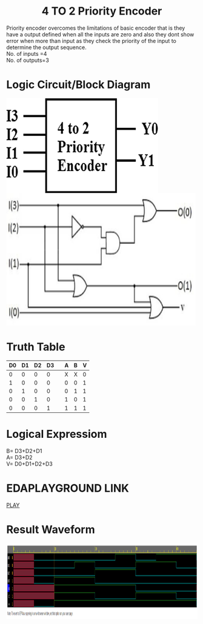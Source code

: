 <h1 align="center"><b>4 TO 2 Priority Encoder</b></h1>

Priority encoder overcomes the limitations of basic encoder that is they have a output defined when all the inputs are zero and also they dont show error when more than input as they check the priority of the input to determine the output sequence.
<br/>No. of inputs =4 <br/>
No. of outputs=3 <br/>

# Logic Circuit/Block Diagram
<img src="bpc.png" alt="Block Diagram" align="center" style="height: 250px; width: 400px" />
<img src="pc.jpg" alt="Circuit Diagram" align="center" style="height: 350px; width: 500px" />

# Truth Table 
|D0|D1|D2|D3|  |A |B |V | 
|--|--|--|--|--|--|--|--|
|0|0|0|0| |X|X|0| 
|1|0|0|0| |0|0|1|
|0|1|0|0| |0|1|1|
|0|0|1|0| |1|0|1|
|0|0|0|1| |1|1|1|

# Logical Expressiom
B= D3+D2+D1<br/>
A= D3+D2<br/>
V= D0+D1+D2+D3<br/>


# EDAPLAYGROUND LINK
[PLAY](https://www.edaplayground.com/x/ZGFb)

# Result Waveform 
<img src="EP_WAVE_PC.png" alt="Waveform" style="height: 200px; width:fill"/>

